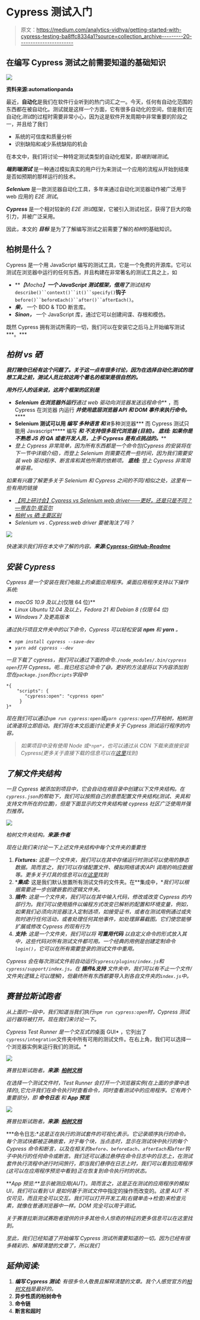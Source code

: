 # Cypress 测试入门

> 原文：<https://medium.com/analytics-vidhya/getting-started-with-cypress-testing-ba8ffc8334a1?source=collection_archive---------20----------------------->

## 在编写 Cypress 测试之前需要知道的基础知识

![](img/537a9e338e768311271328cffb6cf45b.png)

**资料来源:automationpanda**

最近，**自动化**是我们在软件行业听到的热门词汇之一。今天，任何有自动化范围的东西都在被自动化。测试就是这样一个方面，它有很多自动化的空间，但是我们在自动化*测试*的过程时需要非常小心，因为这是软件开发周期中非常重要的阶段之一，并且给了我们

*   系统的可信度和质量分析
*   识别缺陷和减少系统缺陷的机会

在本文中，我们将讨论一种特定测试类型的自动化框架，即*端到端测试*。

***端到端测试*** 是一种通过模拟真实的用户行为来测试一个应用的流程从开始到结束是否如预期的那样运行的技术。

***Selenium*** 是一款浏览器自动化工具，多年来通过自动化浏览器动作被广泛用于 web 应用的 *E2E 测试*。

***Cypress*** 是一个相对较新的 *E2E 测试*框架，它被引入测试社区，获得了巨大的吸引力，并被广泛采用。

因此，本文的 ***目标*** 是为了了解编写测试之前需要了解的*柏树*的基础知识。

## 柏树是什么？

Cypress 是一个用 JavaScript 编写的测试工具，它是一个免费的开源库。它可以测试在浏览器中运行的任何东西，并且构建在非常著名的测试工具之上，如

*   ***【Mocha】***一个 JavaScript 测试框架，借用了**测试结构**`describe()``context()``it()``specify()`**钩子**`before()``beforeEach()``after()``afterEach()`。
*   ***柴，*** 一个 BDD & TDD 断言库。
*   ***Sinon，*** 一个 JavaScript 库，通过它可以创建间谍、存根和模仿。

既然 Cypress 拥有测试所需的一切，我们可以在安装它之后马上开始编写测试***。***

## ***柏树 vs 硒***

***我打赌你已经有这个问题了。关于这一点有很多讨论，因为在选择自动化测试的理想工具之前，测试人员比较这两个著名的框架是很自然的。***

***用外行人的话来说，这两个框架的区别是***

*   ***Selenium 在浏览器外运行****通过 web 驱动向浏览器发送远程命令*** ，而 Cypress 在浏览器 内运行 ***并使用底层浏览器 API 和 DOM 事件来执行命令。******* 
*   **Selenium 测试可以用 ***编写 ***多种语言*** 和 it*****多种浏览器*** 而 Cypress 测试只能用 Javascript***** 编写 ***和 ***不支持很多现代浏览器*** (目前)。
    ***底线:*** 如果你是不熟悉 JS 的 QA 或者开发人员，上手 Cypress 是有点挑战的。*****
*   *登上 Cypress 非常简单，因为所有东西都是一个命令包(Cypress 的安装将在下一节中详细介绍)，而登上 Selenium 则需要花费一些时间，因为我们需要安装 web 驱动程序、断言库和其他所需的依赖项。
    ***底线:*** 登上 Cypress 非常简单容易。*

*如果有兴趣了解更多关于 Selenium 和 Cypress 之间的不同/相似之处，这里有一些有用的链接*

*   *[【网上研讨会】Cypress vs Selenium web driver——更好，还是只是不同？—带吉尔·塔亚尔](https://www.youtube.com/watch?v=D7vxFuwnUio&feature=youtu.be)*
*   *[柏树 vs 硒:主要区别](https://www.browserstack.com/guide/cypress-vs-selenium)*
*   *Selenium vs . Cypress:web driver 要被淘汰了吗？*

*![](img/d22554a13302ad1ab4dacb3b4b93df73.png)*

*快速演示我们将在本文中了解的内容。**来源:**[**Cypress-GitHub-Readme**](https://user-images.githubusercontent.com/1271364/31740846-7bf607f0-b420-11e7-855f-41c996040d31.gif)*

## *安装 Cypress*

*Cypress 是一个安装在我们电脑上的桌面应用程序。桌面应用程序支持以下操作系统:*

*   *macOS 10.9 及以上*(仅限 64 位)**
*   *Linux Ubuntu 12.04 及以上，Fedora 21 和 Debian 8 *(仅限 64 位)**
*   *Windows 7 及更高版本*

*通过执行项目文件夹中的以下命令，Cypress 可以轻松安装 **npm** 和 **yarn** 。*

*   *`npm install cypress --save-dev`*
*   *`yarn add cypress --dev`*

*一旦下载了 cypress，我们可以通过下面的命令`./node_modules/.bin/cypress open`打开 Cypress。呃…我已经忘记命令了😅。更好的方法是将以下内容添加到您在`package.json`的`scripts`字段中*

```
*{   
    "scripts": {     
       "cypress:open": "cypress open"  
     } 
}*
```

*现在我们可以通过`npm run cypress:open`或`yarn cypress:open`打开柏树，柏树测试滑道将立即启动。我们将在本文后面讨论更多关于 Cypress 测试运行程序的内容。*

> *如果项目中没有使用 Node 或`*npm*`，也可以通过从 CDN 下载来直接安装 Cypress(更多关于直接下载的信息可以在[这里](https://docs.cypress.io/guides/getting-started/installing-cypress.html#Direct-download)找到)*

## *了解文件夹结构*

*一旦 Cypress 被添加到项目中，它会自动在根目录中创建以下文件夹结构。在`cypress.json`的帮助下，我们可以按照自己的意愿配置文件夹结构(测试、夹具和支持文件所在的位置)，但是下面显示的文件夹结构被 cypress 社区广泛使用并强烈推荐。*

*![](img/756f01b4d91ff9c671d6cbd0e3996796.png)*

*柏树文件夹结构。**来源:作者***

*现在让我们来讨论一下上述文件夹结构中每个文件夹的重要性*

1.  ****Fixtures:*** 这是一个文件夹，我们可以在其中存储运行时测试可以使用的静态数据。简而言之，我们可以存储配置文件、模拟网络请求/API 调用的响应数据等。更多关于灯具的信息可以在[这里](https://www.toolsqa.com/cypress/fixtures-in-cypress/)找到*
2.  ****集成:*** 这是我们默认放置所有测试文件的文件夹。在**集成中，**我们可以根据需要进一步创建嵌套的逻辑文件夹。*
3.  ****插件:*** 这是一个文件夹，我们可以在其中输入代码，修改或改变 Cypress 的内部行为。我们可以使用插件以编程方式改变已解析的配置和环境变量，例如，如果我们必须向浏览器注入定制选项，如接受证书，或者在测试用例通过或失败时进行任何活动，或者处理任何其他事件，如处理屏幕截图。它们使您能够扩展或修改 Cypress 的现有行为*
4.  ****支持:*** 这是一个文件夹，我们可以将 ***可重用代码*** 以自定义命令的形式放入其中，这些代码对所有测试文件都可用。一个经典的用例是创建定制命令`login()`，它可以在所有需要登录的测试文件中重用。*

*Cypress 会在每次测试文件前自动运行`cypress/plugins/index.js`和`cypress/support/index.js`。在 ***插件&支持*** 文件夹中，我们可以有不止一个文件/文件夹(逻辑上可以理解)，但最终所有东西都要导入到各自文件夹的`index.js`中。*

## *赛普拉斯试跑者*

*从上面的一段中，我们知道当我们执行`npm run cypress:open`时，Cypress 测试运行器将被打开。现在我们来讨论一下。*

*Cypress Test Runner 是一个交互式的*桌面 GUI* ，它列出了`cypress/integration`文件夹中所有可用的测试文件。在右上角，我们可以选择一个浏览器实例来运行我们的测试。*

*![](img/1122c1e3c037bdcd531051c22ca3d997.png)*

*赛普拉斯试跑者。**来源:** [**柏树文档**](https://docs.cypress.io/guides/getting-started/installing-cypress.html#Switching-browsers)*

*在选择一个测试文件时，Test Runner 会打开一个浏览器实例(在上面的步骤中选择的),它允许我们在命令执行时查看命令，同时查看测试中的应用程序。它有两个重要部分，即 ***命令日志*** 和 ***App 预览****

*![](img/0e683a42070ee67a7732389e01655a53.png)*

*赛普拉斯试跑者。**来源:** [**柏树文档**](https://docs.cypress.io/guides/core-concepts/test-runner.html#Overview)*

***命令日志:**这是正在执行的测试套件的可视化表示。它记录顺序执行的命令。每个测试块都被正确嵌套，对于每个块，当点击时，显示在测试块中执行的每个 Cypress 命令和断言，以及在相关的`before`、`beforeEach`、`afterEach`和`after`钩子中执行的任何命令或断言。我们还可以通过悬停在命令日志中的日志上，在测试套件执行流程中进行时间旅行，即当我们悬停在日志上时，我们可以看到应用程序(这可以在应用程序预览中看到)正在恢复到命令执行时的状态。*

***App 预览:**显示被测应用(AUT)。简而言之，这是正在测试的应用程序的模拟 UI，我们可以看到 UI 是如何基于测试文件*中指定的操作而改变的。*这里 AUT 不仅可见，而且完全可以交互。我们可以打开开发工具(右键单击→检查)来检查元素，就像在普通浏览器中一样。DOM 完全可以用于调试。*

*关于赛普拉斯测试赛跑者提供的许多其他令人惊奇的特征的更多信息可以在这里找到。*

*至此，我们已经知道了开始编写 Cypress 测试所需要知道的一切。因为已经有很多精彩的、解释清楚的文章了，所以我们*

## *延伸阅读:*

1.  ****编写 Cypress 测试:*** 有很多令人敬畏且解释清楚的文章。我个人感觉官方的[柏树文档](https://docs.cypress.io/guides/getting-started/writing-your-first-test.html#Add-a-test-file)是最好的。*
2.  ****异步性质的柏树命令****
3.  ****命令链****
4.  ****断言和超时****